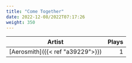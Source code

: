 ```yaml
---
title: "Come Together"
date: 2022-12-08/2022T07:17:26
weight: 350
---
```




 Artist | Plays 
----- | -----:
[Aerosmith]({{< ref "a39229">}}) | 1
